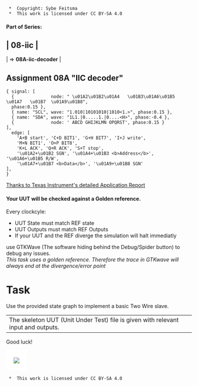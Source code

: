 ```
 *  Copyright: Sybe Feitsma
 *  This work is licensed under CC BY-SA 4.0 
```
#### Part of Series:
  | 08-iic |
  ---------------------
  | => **08A-iic-decoder** |

## Assignment 08A "IIC decoder"

  ```wavedrom
  { signal: [
    {              node: " \u01A2\u01B2\u01A4   \u01B3\u01A6\u01B5  \u01A7   \u01B7  \u01A9\u01B8",
    phase:0.15 },
    { name: "SCL", wave: "1.010|10101010|1010<1.>", phase:0.15 },
    { name: "SDA", wave: "1L1.|0.....1.|0....<H>", phase:-0.4 },
    {              node: ' ABCD GHIJKLMN OPQRST', phase:0.15 }
  ],
    edge: [
      'A+B start', 'C+D BIT1', 'G+H BIT7', 'I+J write',
      'M+N BIT1', 'O+P BIT8',
      'K+L ACK', 'Q+R ACK', 'S+T stop',
      '\u01A2+\u01B2 SGN', '\u01A4+\u01B3 <b>Address</b>', '\u01A6+\u01B5 R/W',
      '\u01A7+\u01B7 <b>Data</b>', '\u01A9+\u01B8 SGN'
  ],
  }
  ```

  [Thanks to Texas Instrument's detailed Application Report](https://www.ti.com/lit/an/slva704/slva704.pdf)
  
#### Your UUT will be checked against a Golden reference. 
  Every clockcyle:

  - UUT State must match REF state  
  - UUT Outputs must match REF Outputs
  - If your UUT and the REF diverge the simulation will halt immediatly

  use GTKWave (The software hiding behind the Debug/Spider button) to debug any issues.\
  *This task uses a golden reference. Therefore the trace in GTKwave will always end at the divergence/error point*

# Task
  Use the provided state graph to implement a basic Two Wire slave.

  | |
  |-|
  | The skeleton UUT (Unit Under Test) file is given with relevant input and outputs. |

  Good luck!


<img src="fsm.svg" style="background-color:white;padding:20px;">

```
 *  This work is licensed under CC BY-SA 4.0 
```